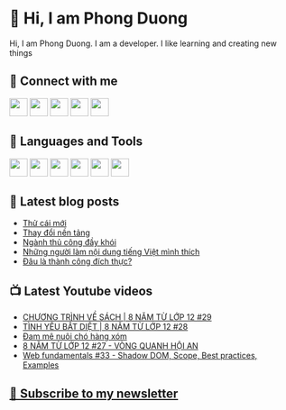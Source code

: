 # 👋 Hi, I am Phong Duong

Hi, I am Phong Duong. I am a developer. I like learning and creating new things

## 🔗 Connect with me
[<img height="32" width="32" src="https://cdn.jsdelivr.net/npm/simple-icons@v3/icons/youtube.svg" />](https://www.youtube.com/channel/UCXykqt3V2-9bYXKWZRcH0rA)
[<img height="32" width="32" src="https://cdn.jsdelivr.net/npm/simple-icons@v3/icons/instagram.svg" />](https://www.instagram.com/phongduonglh)
[<img height="32" width="32" src="https://cdn.jsdelivr.net/npm/simple-icons@v3/icons/twitter.svg" />](https://twitter.com/phongduonglh)
[<img height="32" width="32" src="https://cdn.jsdelivr.net/npm/simple-icons@v3/icons/facebook.svg" />](https://www.facebook.com/phongduonglh)
[<img height="32" width="32" src="https://cdn.jsdelivr.net/npm/simple-icons@v3/icons/linkedin.svg" />](https://www.linkedin.com/in/phongduonglh)

## 🧰 Languages and Tools

[<img height="32" width="32" src="https://cdn.jsdelivr.net/npm/simple-icons@v3/icons/javascript.svg" />](javascript)
[<img height="32" width="32" src="https://cdn.jsdelivr.net/npm/simple-icons@v3/icons/html5.svg" />](html5)
[<img height="32" width="32" src="https://cdn.jsdelivr.net/npm/simple-icons@v3/icons/css3.svg" />](css3)
[<img height="32" width="32" src="https://cdn.jsdelivr.net/npm/simple-icons@v3/icons/node-dot-js.svg" />](nodejs)
[<img height="32" width="32" src="https://cdn.jsdelivr.net/npm/simple-icons@v3/icons/react.svg" />](react)
[<img height="32" width="32" src="https://cdn.jsdelivr.net/npm/simple-icons@v3/icons/vue-dot-js.svg" />](vue)

## 📝 Latest blog posts

<!-- BLOG-POST-LIST:START -->
- [Thử cái mới](https://phongduong.dev/blog/2021/06/thu-cai-moi/)
- [Thay đổi nền tảng](https://phongduong.dev/blog/2021/06/thay-doi-nen-tang/)
- [Ngành thủ công đầy khói](https://phongduong.dev/blog/2021/06/nganh-thu-cong-day-khoi/)
- [Những người làm nội dung tiếng Việt mình thích](https://phongduong.dev/blog/2021/05/nhung-nguoi-lam-noi-dung-tieng-viet-minh-thich/)
- [Đâu là thành công đích thực?](https://phongduong.dev/blog/2021/05/dau-la-thanh-cong-dich-thuc/)
<!-- BLOG-POST-LIST:END -->

## 📺 Latest Youtube videos

<!-- YOUTUBE-VIDEO-LIST:START -->
- [CHƯƠNG TRÌNH VỀ SÁCH | 8 NĂM TỪ LỚP 12 #29](https://www.youtube.com/watch?v=4VbW9Ig5rN0)
- [TÌNH YÊU BẤT DIỆT | 8 NĂM TỪ LỚP 12 #28](https://www.youtube.com/watch?v=BmH5sqcSeU4)
- [Đam mê nuôi chó hàng xóm](https://www.youtube.com/watch?v=_F0lGvkS3ZI)
- [8 NĂM TỪ LỚP 12 #27 - VÒNG QUANH HỘI AN](https://www.youtube.com/watch?v=eo-br1_ph0c)
- [Web fundamentals #33 - Shadow DOM, Scope, Best practices, Examples](https://www.youtube.com/watch?v=mkcdhcipa8E)
<!-- YOUTUBE-VIDEO-LIST:END -->

## [💌 Subscribe to my newsletter](https://koogio.substack.com/)

